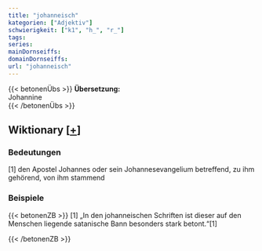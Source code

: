 ```yaml
---
title: "johanneisch"
kategorien: ["Adjektiv"]
schwierigkeit: ["k1", "h_", "r_"]
tags:
series:
mainDornseiffs:
domainDornseiffs:
url: "johanneisch"
---
```


{{< betonenÜbs >}}
**Übersetzung:**  
Johannine  
{{< /betonenÜbs >}}

## Wiktionary [[+](https://de.wiktionary.org/wiki/johanneisch)]

### Bedeutungen
[1] den Apostel Johannes oder sein Johannesevangelium betreffend, zu ihm gehörend, von ihm stammend  

### Beispiele
{{< betonenZB >}}
[1] „In den johanneischen Schriften ist dieser auf den Menschen liegende satanische Bann besonders stark betont.“[1]  

{{< /betonenZB >}}

